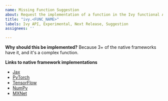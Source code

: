 ```yaml
---
name: Missing Function Suggestion
about: Request the implementation of a function in the Ivy functional API.
title: "ivy.<FUNC_NAME>"
labels: Ivy API, Experimental, Next Release, Suggestion
assignees: ''

---
```


<!-- Information below is optional. -->

**Why should this be implemented?**
Because 3+ of the native frameworks have it, and it's a complex function.

**Links to native framework implementations**
- [Jax](<FUNC_URL_DOCS>)
- [PyTorch](<FUNC_URL_DOCS>)
- [TensorFlow](<FUNC_URL_DOCS>)
- [NumPy](<FUNC_URL_DOCS>)
- [MXNet](<FUNC_URL_DOCS>)